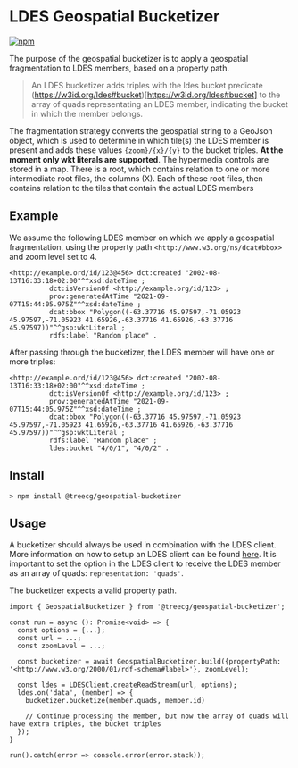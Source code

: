 # LDES Geospatial Bucketizer
[![npm](https://img.shields.io/npm/v/@treecg/geospatial-bucketizer)](https://www.npmjs.com/package/@treecg/geospatial-bucketizer)

The purpose of the geospatial bucketizer is to apply a geospatial fragmentation to LDES members, based on a property path.

> An LDES bucketizer adds triples with the ldes bucket predicate (https://w3id.org/ldes#bucket)[https://w3id.org/ldes#bucket] to the array of quads representating an LDES member, indicating the bucket in which the member belongs.

The fragmentation strategy converts the geospatial string to a GeoJson object, which is used to determine in which tile(s) the LDES member is present and adds these values `{zoom}/{x}/{y}` to the bucket triples. **At the moment only wkt literals are supported**.
The hypermedia controls are stored in a map. There is a root, which contains relation to one or more intermediate root files, the columns (X). Each of these root files, then contains relation to the tiles that contain the actual LDES members

## Example

We assume the following LDES member on which we apply a geospatial fragmentation, using the property path `<http://www.w3.org/ns/dcat#bbox>` and zoom level set to 4.
```ttl
<http://example.ord/id/123@456> dct:created "2002-08-13T16:33:18+02:00"^^xsd:dateTime ;
          dct:isVersionOf <http://example.org/id/123> ;
          prov:generatedAtTime "2021-09-07T15:44:05.975Z"^^xsd:dateTime ;
          dcat:bbox "Polygon((-63.37716 45.97597,-71.05923 45.97597,-71.05923 41.65926,-63.37716 41.65926,-63.37716 45.97597))"^^gsp:wktLiteral ;
          rdfs:label "Random place" .
```

After passing through the bucketizer, the LDES member will have one or more triples:
```ttl
<http://example.ord/id/123@456> dct:created "2002-08-13T16:33:18+02:00"^^xsd:dateTime ;
          dct:isVersionOf <http://example.org/id/123> ;
          prov:generatedAtTime "2021-09-07T15:44:05.975Z"^^xsd:dateTime ;
          dcat:bbox "Polygon((-63.37716 45.97597,-71.05923 45.97597,-71.05923 41.65926,-63.37716 41.65926,-63.37716 45.97597))"^^gsp:wktLiteral ;
          rdfs:label "Random place" ;
          ldes:bucket "4/0/1", "4/0/2" .
```

## Install

```
> npm install @treecg/geospatial-bucketizer
```

## Usage

A bucketizer should always be used in combination with the LDES client. More information on how to setup an LDES client can be found [here](https://github.com/TREEcg/event-stream-client/tree/main/packages/actor-init-ldes-client). It is important to set the option in the LDES client to receive the LDES member as an array of quads: `representation: 'quads'`.

The bucketizer expects a valid property path.

```
import { GeospatialBucketizer } from '@treecg/geospatial-bucketizer';

const run = async (): Promise<void> => {
  const options = {...};
  const url = ...;
  const zoomLevel = ...;

  const bucketizer = await GeospatialBucketizer.build({propertyPath: '<http://www.w3.org/2000/01/rdf-schema#label>'}, zoomLevel);

  const ldes = LDESClient.createReadStream(url, options);
  ldes.on('data', (member) => {
    bucketizer.bucketize(member.quads, member.id)

    // Continue processing the member, but now the array of quads will have extra triples, the bucket triples
  });
}

run().catch(error => console.error(error.stack));
```
